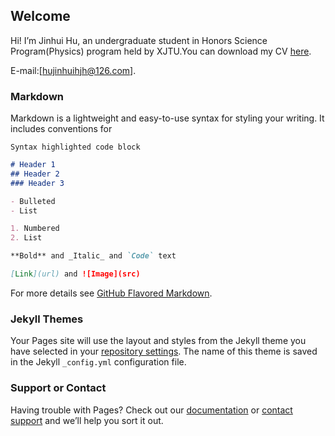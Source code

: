 ## Welcome

Hi! I’m Jinhui Hu, an undergraduate student in Honors Science Program(Physics) program held by XJTU.You can download my CV [here](https://github.com/Kurtis-P/Jinhui_Hu/raw/master/resume.pdf).

E-mail:[hujinhuihjh@126.com]<a herf="mailto:hujinhuihjh@126.com">.

### Markdown

Markdown is a lightweight and easy-to-use syntax for styling your writing. It includes conventions for

```markdown
Syntax highlighted code block

# Header 1
## Header 2
### Header 3

- Bulleted
- List

1. Numbered
2. List

**Bold** and _Italic_ and `Code` text

[Link](url) and ![Image](src)
```

For more details see [GitHub Flavored Markdown](https://guides.github.com/features/mastering-markdown/).

### Jekyll Themes

Your Pages site will use the layout and styles from the Jekyll theme you have selected in your [repository settings](https://github.com/Kurtis-P/my-resume/settings). The name of this theme is saved in the Jekyll `_config.yml` configuration file.

### Support or Contact

Having trouble with Pages? Check out our [documentation](https://help.github.com/categories/github-pages-basics/) or [contact support](https://github.com/contact) and we’ll help you sort it out.
